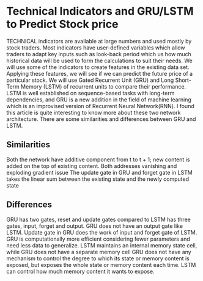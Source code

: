 # Technical Indicators and GRU/LSTM to Predict Stock price
TECHNICAL indicators are available at large numbers and used mostly by stock traders. Most indicators have user-defined variables which allow traders to adapt key inputs such as look-back period which us how much historical data will be used to form the calculations to suit their needs. We will use some of the indicators to create features in the existing data set. Applying these features, we will see if we can predict the future price of a particular stock.
We will use Gated Recurrent Unit (GRU) and Long Short-Term Memory (LSTM) of recurrent units to compare their performance. LSTM is well established on sequence-based tasks with long-term dependencies, and GRU is a new addition in the field of machine learning which is an improvised version of Recurrent Neural Network(RNN). I found this article is quite interesting to know more about these two network architecture.
There are some similarities and differences between GRU and LSTM.

## Similarities
Both the network have additive component from t to t + 1; new content is added on the top of existing content.
Both addresses vanishing and exploding gradient issue
The update gate in GRU and forget gate in LSTM takes the linear sum between the existing state and the newly computed state

## Differences
GRU has two gates, reset and update gates compared to LSTM has three gates, input, forget and output. GRU does not have an output gate like LSTM. Update gate in GRU does the work of input and forget gate of LSTM.
GRU is computationally more efficient considering fewer parameters and need less data to generalize.
LSTM maintains an internal memory state cell, while GRU does not have a separate memory cell
GRU does not have any mechanism to control the degree to which its state or memory content is exposed, but exposes the whole state or memory content each time. LSTM can control how much memory content it wants to expose.

